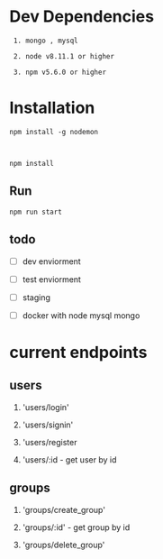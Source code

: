 
# Dev Dependencies

	 1. mongo , mysql
       
     2. node v8.11.1 or higher
       
     3. npm v5.6.0 or higher

  

# Installation

  

	npm install -g nodemon

	  

	npm install

  

## Run

  

	npm run start

  

## todo

  

 - [ ] dev enviorment
 - [ ] test enviorment
 - [ ] staging
 - [ ] docker with node mysql mongo

  

# current endpoints

  

## users

  

1. 'users/login'

  

2. 'users/signin'

  

3. 'users/register

  

4. 'users/:id - get user by id

  

## groups

  

1. 'groups/create_group'

  

2. 'groups/:id' - get group by id

  

3. 'groups/delete_group'
